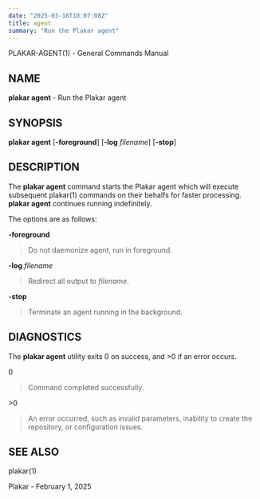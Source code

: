 ```yaml
---
date: "2025-03-18T10:07:08Z"
title: agent
summary: "Run the Plakar agent"
---
```

PLAKAR-AGENT(1) - General Commands Manual

## NAME

**plakar agent** - Run the Plakar agent

## SYNOPSIS

**plakar agent**
\[**-foreground**]
\[**-log**&nbsp;*filename*]
\[**-stop**]

## DESCRIPTION

The
**plakar agent**
command starts the Plakar agent which will execute subsequent
plakar(1)
commands on their behalfs for faster processing.
**plakar agent**
continues running indefinitely.

The options are as follows:

**-foreground**

> Do not daemonize agent,
> run in foreground.

**-log** *filename*

> Redirect all output to
> *filename*.

**-stop**

> Terminate an agent running in the background.

## DIAGNOSTICS

The **plakar agent** utility exits&#160;0 on success, and&#160;&gt;0 if an error occurs.

0

> Command completed successfully.

&gt;0

> An error occurred, such as invalid parameters, inability to create the
> repository, or configuration issues.

## SEE ALSO

plakar(1)

Plakar - February 1, 2025
